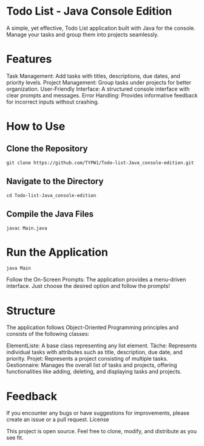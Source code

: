 # Todo List - Java Console Edition

A simple, yet effective, Todo List application built with Java for the console. Manage your tasks and group them into projects seamlessly.
# Features

   Task Management: Add tasks with titles, descriptions, due dates, and priority levels.
    Project Management: Group tasks under projects for better organization.
    User-Friendly Interface: A structured console interface with clear prompts and messages.
    Error Handling: Provides informative feedback for incorrect inputs without crashing.

# How to Use

## Clone the Repository

```git clone https://github.com/TYPW1/Todo-list-Java_console-edition.git```

## Navigate to the Directory

```cd Todo-list-Java_console-edition```

## Compile the Java Files

```javac Main.java```

# Run the Application

```java Main```

Follow the On-Screen Prompts: The application provides a menu-driven interface. Just choose the desired option and follow the prompts!

# Structure

The application follows Object-Oriented Programming principles and consists of the following classes:

   ElementListe: A base class representing any list element.
    Tâche: Represents individual tasks with attributes such as title, description, due date, and priority.
    Projet: Represents a project consisting of multiple tasks.
    Gestionnaire: Manages the overall list of tasks and projects, offering functionalities like adding, deleting, and displaying tasks and projects.

# Feedback

If you encounter any bugs or have suggestions for improvements, please create an issue or a pull request.
License

This project is open source. Feel free to clone, modify, and distribute as you see fit.
